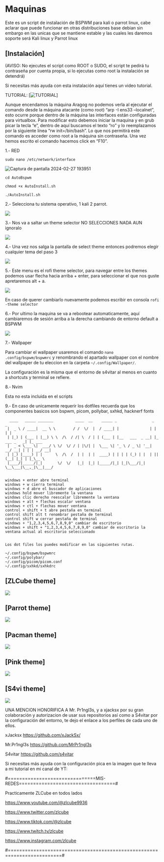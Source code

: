 # Maquinas

Este es un script de instalación de BSPWM para kali o parrot linux, cabe aclarar que puede funcionar en otras distribuciones base debian sin embargo en las unicas que se mantiene estable y las cuales les daremos soporte será Kali linux y Parrot linux

## [Instalación]
(AVISO: No ejecutes el script como ROOT o SUDO, el script te pedirá tu contraseña por cuenta propia, si lo ejecutas como root la instalación se detendrá)

Si necesitas más ayuda con esta instalación aquí tienes un video tutorial.

TUTORIAL: [![TUTORIAL](https://www.youtube.com/watch?v=lbsN90DKNAQ)]

Aunque encendamos la máquina Aragog no podemos verla al ejecutar el comando desde la máquina atacante (como root) “arp -I ens33 –localnet”, esto ocurre porque dentro de la máquina las interfaces están configuradas para virtualbox. Para modificar esto debemos iniciar la maquina y en grub picar la tecla “e”, dentro de aquí buscamos el texto “ro” y lo reemplazamos por la siguiente línea “rw init=/bin/bash”. Lo que nos permitirá este comando es acceder como root a la máquina sin contraseña. Una vez hemos escrito el comando hacemos click en “F10”.

1.- RED

```
sudo nano /etc/network/interface
```

![Captura de pantalla 2024-02-27 193951](https://github.com/Vicctoriaa/VISMA/assets/153718557/44a1151b-10f4-4293-9d0d-6758bdec6e69)

```
cd AutoBspwm
```
```
chmod +x AutoInstall.sh
```
```
./AutoInstall.sh
```
2.- Selecciona tu sistema operativo, 1 kali 2 parrot.

![](https://github.com/ZLCube/AutoBspwm/blob/main/pics/menu.png)

3.- Nos va a saltar un theme selector NO SELECCIONES NADA AUN ignoralo

![](https://github.com/ZLCube/AutoBspwm/blob/main/pics/themes.png)

4.- Una vez nos salga la pantalla de select theme entonces podremos elegir cualquier tema del paso 3

![](https://github.com/ZLCube/AutoBspwm/blob/main/pics/select.png)

5.- Este menu es el rofi theme selector, para navegar entre los themes podemos usar flecha hacia arriba + enter, para seleccionar el que nos guste apretaremos alt + a.

![](https://github.com/ZLCube/AutoBspwm/blob/main/pics/rofi.png)

En caso de querer cambiarlo nuevamente podemos escribir en consola ```rofi -theme selector```

6.- Por ultimo la maquina se va a rebootear automaticamente, aquí cambiaremos de sesión arriba a la derecha cambiando de entorno default a BSPWM

![](https://github.com/ZLCube/AutoBspwm/blob/main/pics/bspwm.png)

7.- Wallpaper

Para cambiar el wallpaper usaremos el comando
``` nano .config/bspwm/bspwmrc ``` y renombrando el apartado wallpaper con el nombre del wallpaper de tu eleccion en la carpeta ```~/.config/Wallpaper/```.

La configuración es la misma que el entorno de s4vitar al menos en cuanto a shortcuts y terminal se refiere.

8.- Nvim

Esta no esta incluida en el scripts






9.- En caso de unicamente requerir los dotfiles recuerda que los componentes basicos son bspwm, picom, pollybar, sxhkd, hacknerf fonts
```
  ____   _____ _______          ____  __    _____ _                _             _       
 |  _ \ / ____|  __ \ \        / /  \/  |  / ____| |              | |           | |      
 | |_) | (___ | |__) \ \  /\  / /| \  / | | (___ | |__   ___  _ __| |_ ___ _   _| |_ ___ 
 |  _ < \___ \|  ___/ \ \/  \/ / | |\/| |  \___ \| '_ \ / _ \| '__| __/ __| | | | __/ __|
 | |_) |____) | |      \  /\  /  | |  | |  ____) | | | | (_) | |  | || (__| |_| | |_\__ \
 |____/|_____/|_|       \/  \/   |_|  |_| |_____/|_| |_|\___/|_|   \__\___|\__,_|\__|___/
                                                                                         

windows + enter abre terminal 
windows + w cierra terminal
windows + d abre el buscador de aplicaciones
windows hold mover libremente la ventana
windows clic derecho reescalar libremente la ventana
windows + alt + flechas escalar ventana
windows + ctl + flechas mover ventana
control + shift + t abre pestaña en terminal
control shift alt t renombrar pestaña de terminal
control shift w cerrar pestaña de terminal
windows + "1,2,3,4,5,6,7,8,9,0" cambiar de escritorio
windows + shift + "1,2,3,4,5,6,7,8,9,0" cambiar de escritorio la ventana actual al escritorio seleccionado


Los dot files los puedes modificar en las siguientes rutas.

~/.config/bspwm/bspwmrc
~/.config/polybar/
~/.config/picom/picom.conf
~/.config/sxhkd/sxhkdrc
```

## [ZLCube theme]
![](https://github.com/ZLCube/AutoBspwm/blob/main/pics/Screenshot%202023-08-26%20151856.png)
## [Parrot theme]
![](https://github.com/ZLCube/AutoBspwm/blob/main/pics/Screenshot_2023-07-30_130115.png)
## [Pacman theme]
![](https://github.com/ZLCube/KaliBspwm/blob/main/Design%20preview%20(Useless)/Picture1.PNG)
## [Pink theme]
![](https://github.com/ZLCube/AutoBspwm/blob/main/pics/Screenshot%202023-09-27%20225812.png)
## [S4vi theme]
![](https://github.com/ZLCube/AutoBspwm/blob/main/pics/Screenshot%202023-09-28%20002751.png)

UNA MENCION HONORIFICA A Mr. Pr1ngl3s, y a xjacksx por su gran colaboración y autorizacion de usar sus repositorios así como a S4vitar por la configuración del entorno, te dejo el enlace a los perfiles de cada uno de ellos.

xJacksx https://github.com/xJackSx/

Mr.Pr1ngl3s https://github.com/MrPr1ngl3s

S4vitar https://github.com/s4vitar

Si necesitas más ayuda con la configuración pica en la imagen que te lleva a mi tutorial en mi canal de YT:


#===============================MIS-REDES==================================#

Practicamente ZLCube en todos lados

https://www.youtube.com/@zlcube9936

https://www.twitter.com/zlcube

https://www.tiktok.com/@zlcube

https://www.twitch.tv/zlcube

https://www.instagram.com/zlcube

#=========================================================================#


